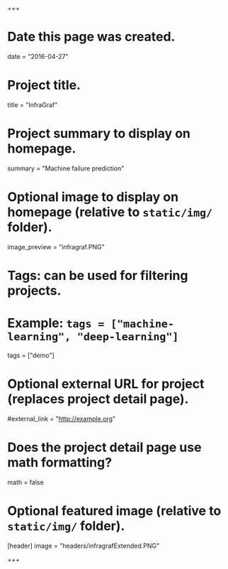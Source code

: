 +++
# Date this page was created.
date = "2016-04-27"

# Project title.
title = "InfraGraf"

# Project summary to display on homepage.
summary = "Machine failure prediction"

# Optional image to display on homepage (relative to `static/img/` folder).
image_preview = "infragraf.PNG"

# Tags: can be used for filtering projects.
# Example: `tags = ["machine-learning", "deep-learning"]`
tags = ["demo"]

# Optional external URL for project (replaces project detail page).
#external_link = "http://example.org"

# Does the project detail page use math formatting?
math = false

# Optional featured image (relative to `static/img/` folder).
[header]
image = "headers/infragrafExtended.PNG"

+++

